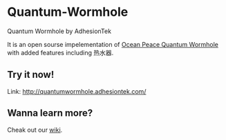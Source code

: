 # Quantum-Wormhole
Quantum Wormhole by AdhesionTek

It is an open sourse impelementation of [Ocean Peace Quantum Wormhole](https://en.oceanpeace.com.cn/static/product-detail.html) with added features including 热水器.

## Try it now!
Link: http://quantumwormhole.adhesiontek.com/

## Wanna learn more?
Cheak out our [wiki](https://github.com/AdhesionTek/Quantum-Wormhole/wiki).
